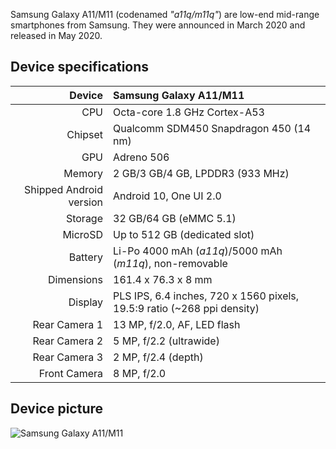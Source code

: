 Samsung Galaxy A11/M11 (codenamed _"a11q/m11q"_) are low-end mid-range smartphones from Samsung. They were announced in March 2020 and released in May 2020.

## Device specifications
Device | Samsung Galaxy A11/M11
-------:|:-------------------------
CPU | Octa-core 1.8 GHz Cortex-A53
Chipset | Qualcomm SDM450 Snapdragon 450 (14 nm)
GPU | Adreno 506
Memory | 2 GB/3 GB/4 GB, LPDDR3 (933 MHz)
Shipped Android version | Android 10, One UI 2.0
Storage | 32 GB/64 GB (eMMC 5.1)
MicroSD | Up to 512 GB (dedicated slot)
Battery | Li-Po 4000 mAh (_a11q_)/5000 mAh (_m11q_), non-removable
Dimensions | 161.4 x 76.3 x 8 mm
Display | PLS IPS, 6.4 inches, 720 x 1560 pixels, 19.5:9 ratio (~268 ppi density)
Rear Camera 1 | 13 MP, f/2.0, AF, LED flash
Rear Camera 2 | 5 MP, f/2.2 (ultrawide)
Rear Camera 3 | 2 MP, f/2.4 (depth)
Front Camera | 8 MP, f/2.0

## Device picture
![Samsung Galaxy A11/M11](https://image-us.samsung.com/SamsungUS/home/mobile/phones/galaxy-a/galaxy-a11/06302020/MBSR_Galaxy_A11_Black_Lockup_Gallery_Card_1600x1200.jpg "Samsung Galaxy A11/M11")
